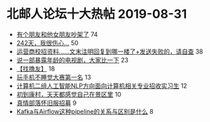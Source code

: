 # 北邮人论坛十大热帖 2019-08-31

- [有个朋友和他女朋友吵架了](https://bbs.byr.cn/article/Talking/6144797) 74
- [242天，我很伤心...](https://bbs.byr.cn/article/Feeling/3120385) 50
- [运营商校招资料……文末注明回复到哪一楼了+发送失败的，请自查](https://bbs.byr.cn/article/Job/2044646) 38
- [说一部暴露年龄的电视剧，大家比一下](https://bbs.byr.cn/article/TV/181915) 23
- [【找撸友】](https://bbs.byr.cn/article/LOL/27772) 18
- [玩手机不睡觉大赛第一名](https://bbs.byr.cn/article/Picture/3240726) 13
- [计算机二组人工智能NLP方向面向计算机相关专业招收实习生](https://bbs.byr.cn/article/AimGraduate/1173474) 12
- [初到康村，天天都感觉自己在景区里](https://bbs.byr.cn/article/GoAbroad/366148) 10
- [真情部落怀旧服招募](https://bbs.byr.cn/article/WOW/162309) 9
- [Kafka与Airflow这种pipeline的关系与区别是什么](https://bbs.byr.cn/article/ML_DM/35203) 8


